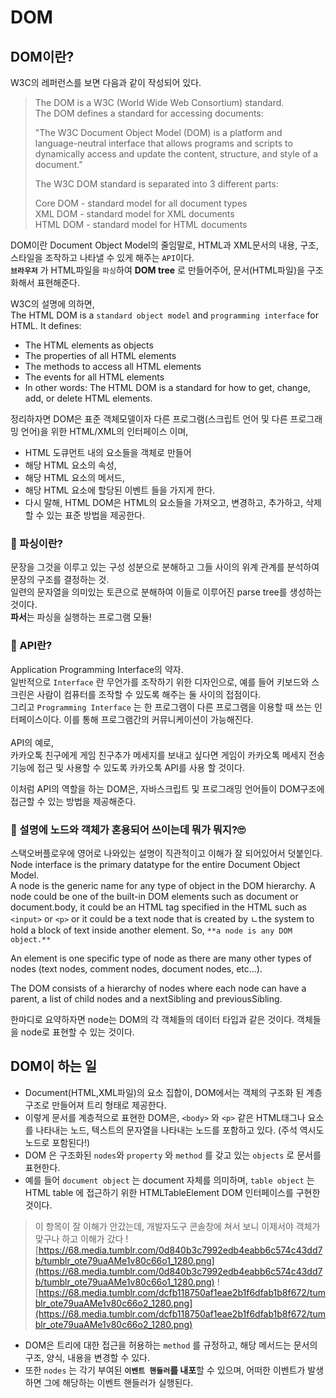 # DOM

## DOM이란?
W3C의 레퍼런스를 보면 다음과 같이 작성되어 있다.

>The DOM is a W3C (World Wide Web Consortium) standard.
><br>The DOM defines a standard for accessing documents:
>
>"The W3C Document Object Model (DOM) is a platform and language-neutral interface that allows programs and scripts to dynamically access and update the content, structure, and style of a document."
>
>The W3C DOM standard is separated into 3 different parts:
>
>Core DOM - standard model for all document types<br>
>XML DOM - standard model for XML documents<br>
>HTML DOM - standard model for HTML documents<br>


DOM이란 Document Object Model의 줄임말로, HTML과 XML문서의 내용, 구조, 스타일을 조작하고 나타낼 수 있게 해주는 `API`이다.<br>
**`브라우저`** 가 HTML파일을 `파싱`하여 **DOM tree** 로 만들어주어, 문서(HTML파일)을 구조화해서 표현해준다.

W3C의 설명에 의하면, <br>
The HTML DOM is a `standard object model` and `programming interface` for HTML. It defines:

- The HTML elements as objects
- The properties of all HTML elements
- The methods to access all HTML elements
- The events for all HTML elements
- In other words: The HTML DOM is a standard for how to get, change, add, or delete HTML elements.

정리하자면 DOM은 표준 객체모델이자 다른 프로그램(스크립트 언어 및 다른 프로그래밍 언어)을 위한 HTML/XML의 인터페이스 이며,<br>

- HTML 도큐먼트 내의 요소들을 객체로 만들어
- 해당 HTML 요소의 속성,
- 해당 HTML 요소의 메서드,
- 해당 HTML 요소에 할당된 이벤트 들을 가지게 한다.
- 다시 말해, HTML DOM은 HTML의 요소들을 가져오고, 변경하고, 추가하고, 삭제할 수 있는 표준 방법을 제공한다.

### 📌 파싱이란?
문장을 그것을 이루고 있는 구성 성분으로 분해하고 그들 사이의 위계 관계를 분석하여 문장의 구조를 결정하는 것.<br>
일련의 문자열을 의미있는 토큰으로 분해하여 이들로 이루어진 parse tree를 생성하는 것이다.<br> **파서**는 파싱을 실행하는 프로그램 모듈!

### 📌 API란?
Application Programming Interface의 약자.<br>일반적으로 `Interface` 란 무언가를 조작하기 위한 디자인으로, 예를 들어 키보드와 스크린은 사람이 컴퓨터를 조작할 수 있도록 해주는 둘 사이의 접점이다. <br>그리고 `Programming Interface` 는 한 프로그램이 다른 프로그램을 이용할 때 쓰는 인터페이스이다. 이를 통해 프로그램간의 커뮤니케이션이 가능해진다. <br><br>API의 예로,<br> 카카오톡 친구에게 게임 친구추가 메세지를 보내고 싶다면 게임이 카카오톡 메세지 전송 기능에 접근 및 사용할 수 있도록 카카오톡 API를 사용 할 것이다.

이처럼 API의 역할을 하는 DOM은, 자바스크립트 및 프로그래밍 언어들이 DOM구조에 접근할 수 있는 방법을 제공해준다.

### 📌 설명에 노드와 객체가 혼용되어 쓰이는데 뭐가 뭐지?🙄
스택오버플로우에 영어로 나와있는 설명이 직관적이고 이해가 잘 되어있어서 덧붙인다.<br>
Node interface is the primary datatype for the entire Document Object Model.<br>A node is the generic name for any type of object in the DOM hierarchy. A node could be one of the built-in DOM elements such as document or document.body, it could be an HTML tag specified in the HTML such as `<input>` or `<p>` or it could be a text node that is created by ㄴthe system to hold a block of text inside another element. So, `**a node is any DOM object.**`

An element is one specific type of node as there are many other types of nodes (text nodes, comment nodes, document nodes, etc...).

The DOM consists of a hierarchy of nodes where each node can have a parent, a list of child nodes and a nextSibling and previousSibling.

한마디로 요약하자면 node는 DOM의 각 객체들의 데이터 타입과 같은 것이다. 객체들을 node로 표현할 수 있는 것이다.

## DOM이 하는 일

- Document(HTML,XML파일)의 요소 집합이, DOM에서는 객체의 구조화 된 계층구조로 만들어져 트리 형태로 제공한다.
- 이렇게 문서를 계층적으로 표현한 DOM은, `<body>` 와 `<p>` 같은 HTML태그나 요소를 나타내는 노드, 텍스트의 문자열을 나타내는 노드를 포함하고 있다. (주석 역시도 노드로 포함된다!)
- DOM 은 구조화된 `nodes`와 `property` 와 `method` 를 갖고 있는 `objects` 로 문서를 표현한다.
- 예를 들어 `document object` 는 document 자체를 의미하며, `table object` 는 HTML table 에 접근하기 위한 HTMLTableElement DOM 인터페이스를 구현한 것이다.
> 이 항목이 잘 이해가 안갔는데, 개발자도구 콘솔창에 쳐서 보니 이제서야 객체가 맞구나 하고 이해가 갔다
> ![https://68.media.tumblr.com/0d840b3c7992edb4eabb6c574c43dd7b/tumblr_ote79uaAMe1v80c66o1_1280.png](https://68.media.tumblr.com/0d840b3c7992edb4eabb6c574c43dd7b/tumblr_ote79uaAMe1v80c66o1_1280.png)
> ![https://68.media.tumblr.com/dcfb118750af1eae2b1f6dfab1b8f672/tumblr_ote79uaAMe1v80c66o2_1280.png](https://68.media.tumblr.com/dcfb118750af1eae2b1f6dfab1b8f672/tumblr_ote79uaAMe1v80c66o2_1280.png)



- DOM은 트리에 대한 접근을 허용하는 `method` 를 규정하고, 해당 메서드는 문서의 구조, 양식, 내용을 변경할 수 있다.
- 또한 `nodes` 는 각기 부여된 **`이벤트 핸들러`를 내포**할 수 있으며, 어떠한 이벤트가 발생하면 그에 해당하는 이벤트 핸들러가 실행된다.
